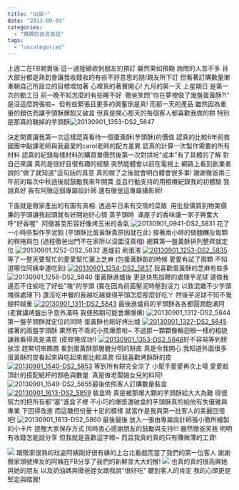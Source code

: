 ```yaml
---
title: "出貨~"
date: "2013-09-03"
categories: 
  - "媽媽的自言自語"
tags: 
  - "uncategoried"
---
```


上週二在FB開賣後 這一週陸續收到朋友的預訂 雖然果如預期 詢問的人並不多 且大部分都是熟到會讓我收錢收的有些不好意思的朋/親友所下訂 但看著訂購數量漸漸朝自己所設立的目標增加著 心裡真的著實開心! 九月的第一天 上星期日 是第一次的動工日 前一晚不知怎麼的有些睡不好  徹爸笑問"你在夢裡做了幾盤蛋黃酥?!" 是沒這麼誇張啦~  但有些緊張且更多的興奮倒是真! 而那一天的產品 雖然因為重量的錯估而讓芋頭酥爆餡又破盒 但真是開心那天的每個客人都喜歡我做的餅 特別是那真的醜掉的芋頭酥![![20130901_1353-DS2_5847](images/9659918373_66abdffc4f.jpg)](http://www.flickr.com/photos/33703965@N00/9659918373/ "20130901_1353-DS2_5847")

決定開賣讓我第一次這樣認真看待一個蛋黃酥(芋頭酥)的價值 認真的比較6年前救國團中點課老師與我最愛的carol老師的配方差異 認真的計算一次製作需要的所有材料 認真的紀錄每樣材料的購買單價然後第一次對烘培"成本"有了具體的了解 對自己來講 真的是很好且很有趣的經驗 突然能體會以前在電視上 網路上看到創業者說的"做了就知道"這句話的真意 真的做了之後就會明白體會很多事! 謝謝徹爸兩三年前的每次中秋過後就鼓勵我來年開賣 並且行動支持的用相機紀錄我的初體驗 我說真好 我有阿徹這個專屬設計師 還有徹爸這專屬攝影師!

下面就是徹家產出的有圖有真相: 透過平日素有交情的菜販  用批發價買到物美價廉的芋頭讓我起頭就有好開始好心情 蒸芋頭時  滿屋子的香味讓一家子興奮大呼"好香喔"  阿徹甚至形容好像烤玉米的香氣 ![20130901_0941-DS2_5831](images/9659921837_bdf201fd9c.jpg) 花了一小時些製作芋泥餡 (芋頭酥比蛋黃酥貴原因就在此) 接著兩小時的做麵糰及每顆的桿捲與包 (過程徹爸出門不在家所以沒圖沒真相) 總算第一盤黃酥排列整齊就定位 ![20130901_1252-DS2_5832](images/9663153046_acfd5c97e4.jpg) 進爐前 刷蛋液 [![20130901_1253-DS2_5835](images/9659920777_c3c470751f.jpg)](http://www.flickr.com/photos/33703965@N00/9659920777/ "20130901_1253-DS2_5835")等了一整天要幫忙的愛愛幫忙灑上芝麻 (包蛋黃酥餡的時候 愛愛有試了兩顆 不知道哪位阿姨幸運吃到) [![20130901_1254-DS2_5837](images/9659920559_9e97cd1615.jpg)](http://www.flickr.com/photos/33703965@N00/9659920559/ "20130901_1254-DS2_5837") 我喜歡蛋黃酥的芝麻有些多 ![20130901_1256-DS2_5840](images/9659919853_dabf65b369.jpg) 蛋黃酥進爐後 更是快馬加鞭的處理芋泥球 邊做我邊忍不住偷吃了好些"塊"的芋頭 (實在因為前面壓泥時壓到沒力 以致混雜不少芋頭塊得處理下) 還沒吃中餐的我越吃越覺得芋頭怎麼那麼好吃ㄚ 然後芋泥球不知不覺越秤越重 [![20130901_1311-DS2_5843](images/9659919187_594d18fa81.jpg)](http://www.flickr.com/photos/33703965@N00/9659919187/ "20130901_1311-DS2_5843") 最後進爐前的芋頭酥各各都圓潤飽滿阿 (老實講烤盤出乎意外滿時 我便預期可能會爆爆爆) ![20130901_1312-DS2_5844](images/9659918979_44ca574ec0.jpg) 第一盤芋頭酥就定位的同時 蛋黃酥也剛好烤出爐 [ ![20130901_1327-DS2_5845](images/9659918803_1c33ab885f.jpg)](http://www.flickr.com/photos/33703965@N00/9659918803/ "20130901_1327-DS2_5845")接著的兩盤芋頭酥 果然有不乖的小孩爆漿啦~ 不過那一顆顆像輪迴眼一樣的相貌讓我看得真是滿意 (皮桿捲成功!) [![20130901_1353-DS2_5848](images/9659918129_0e75e4fa07.jpg)](http://www.flickr.com/photos/33703965@N00/9659918129/ "20130901_1353-DS2_5848")好不容易等到餅放涼 趕緊切來瞧瞧 看到蛋黃酥那層層分明的餅皮 真是令我開心 我知道外面很多蛋黃酥的皮看起來與吃起來都比較濕潤 但我喜歡烤酥酥的皮 [![20130901_1540-DS2_5853](images/9663148446_20ef625c08.jpg)](http://www.flickr.com/photos/33703965@N00/9663148446/ "20130901_1540-DS2_5853") 等到所有餅完全涼了 小幫手愛愛再次上場 愛愛超頂針的搭配紙杯的顏色與數量  真是做老闆娘女兒的料阿! ![20130901_1549-DS2_5855](images/9663147968_8e7ac159bd.jpg)最後依照客人訂購數量裝盒   [![20130901_1613-DS2_5859](images/9663147126_55b07591f5.jpg)](http://www.flickr.com/photos/33703965@N00/9663147126/ "20130901_1613-DS2_5859") 裝盒時 真是被那爆大顆的芋頭酥給大大為難 得很努力的把所有都"塞"進盒子裡 不小巧的爆漿還破盒的芋頭酥真的給他有失優雅與專業 下回得改進 而這醜但份量十足的模樣 就當作是我與第一批客人的美麗回憶吧! ![20130901_1613-DS2_5860](images/9663146906_1c080f80a9.jpg) 最後最後 放入一張由專屬設計師張小徹所繪製的小卡片 提醒大家保存方式 同時衷心感謝朋友的鼓勵與支持!!! 雖然徹爸笑我 明明有收錢怎能說分享 但我就是喜歡這字眼~ 而且我真的真的只有賺微薄的工資!

 ![](images/1231652_701762626506101_470829910_n.jpg) 跟徹家很熟的玟姿阿姨剛好很有緣的上台北看戲而當了我們的第一位客人 謝謝徹家頭號捧友的阿姨在FB分享了我們的新鮮並大大的推! ![](images/560497_701771379838559_10774434_n.jpg) 也真的真的很高興她與她的朋友 以及奶油媽與徹爸姪女跟我說"很好吃" 聽到客人的肯定 我的心頭更是堅定與踏實!
